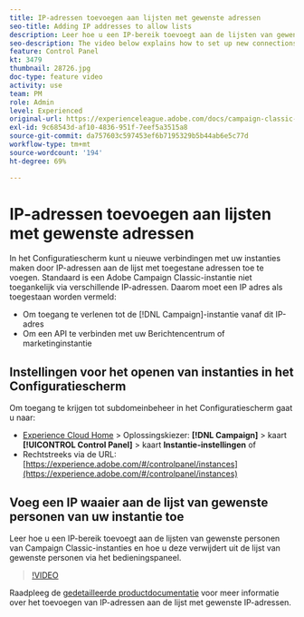 ```yaml
---
title: IP-adressen toevoegen aan lijsten met gewenste adressen
seo-title: Adding IP addresses to allow lists
description: Leer hoe u een IP-bereik toevoegt aan de lijsten van gewenste personen van Campaign Classic-instanties en hoe u deze verwijdert uit de lijst van gewenste personen via het bedieningspaneel.
seo-description: The video below explains how to set up new connections to your instances by allow listing IP addresses ranges.
feature: Control Panel
kt: 3479
thumbnail: 28726.jpg
doc-type: feature video
activity: use
team: PM
role: Admin
level: Experienced
original-url: https://experienceleague.adobe.com/docs/campaign-classic-learn/tutorials/administrating/control-panel-acc/ip-whitelisting.html,https://experienceleague.adobe.com/docs/campaign-classic-learn/tutorials/administrating/control-panel-acc/ip-allow-listing.html
exl-id: 9c68543d-af10-4836-951f-7eef5a3515a8
source-git-commit: da757603c597453ef6b7195329b5b44ab6e5c77d
workflow-type: tm+mt
source-wordcount: '194'
ht-degree: 69%

---
```


# IP-adressen toevoegen aan lijsten met gewenste adressen

In het Configuratiescherm kunt u nieuwe verbindingen met uw instanties maken door IP-adressen aan de lijst met toegestane adressen toe te voegen. Standaard is een Adobe Campaign Classic-instantie niet toegankelijk via verschillende IP-adressen. Daarom moet een IP adres als toegestaan worden vermeld:

* Om toegang te verlenen tot de [!DNL Campaign]-instantie vanaf dit IP-adres
* Om een API te verbinden met uw Berichtencentrum of marketinginstantie

## Instellingen voor het openen van instanties in het Configuratiescherm

Om toegang te krijgen tot subdomeinbeheer in het Configuratiescherm gaat u naar:

* [Experience Cloud Home](https://experience.adobe.com/#/home) > Oplossingskiezer: **[!DNL Campaign]** > kaart **[!UICONTROL Control Panel]** > kaart **Instantie-instellingen**
of
* Rechtstreeks via de URL: [https://experience.adobe.com/#/controlpanel/instances](https://experience.adobe.com/#/controlpanel/instances)

## Voeg een IP waaier aan de lijst van gewenste personen van uw instantie toe

Leer hoe u een IP-bereik toevoegt aan de lijsten van gewenste personen van Campaign Classic-instanties en hoe u deze verwijdert uit de lijst van gewenste personen via het bedieningspaneel.

>[!VIDEO](https://video.tv.adobe.com/v/28726?quality=12)

Raadpleeg de [gedetailleerde productdocumentatie](https://experienceleague.adobe.com/docs/control-panel/using/sftp-management/ip-range-allow-listing.html?lang=nl) voor meer informatie over het toevoegen van IP-adressen aan de lijst met gewenste IP-adressen.
